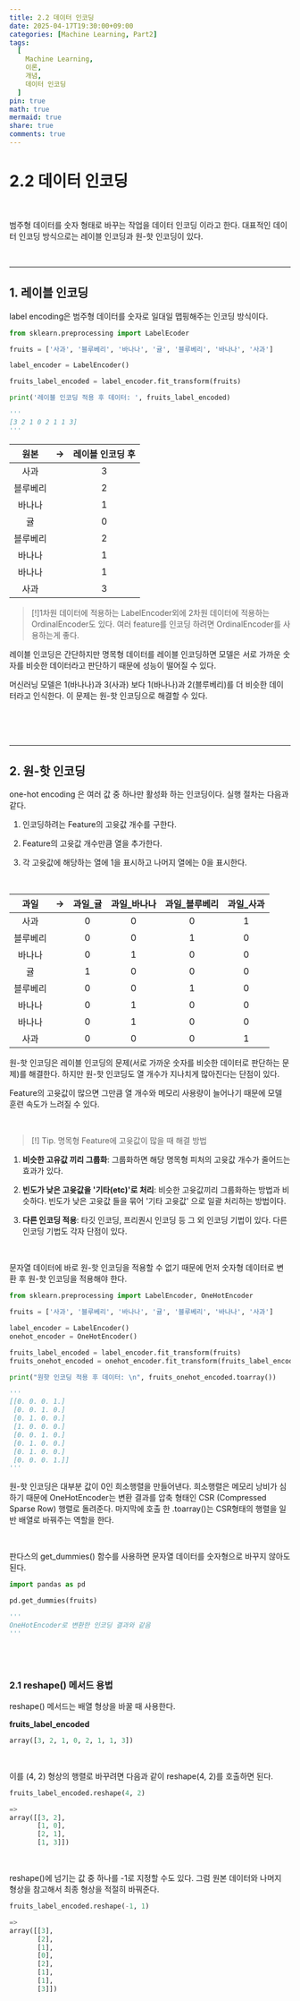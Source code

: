 ```yaml
---
title: 2.2 데이터 인코딩
date: 2025-04-17T19:30:00+09:00
categories: [Machine Learning, Part2]
tags:
  [
    Machine Learning,
    이론,
    개념,
    데이터 인코딩
  ]
pin: true
math: true
mermaid: true
share: true 
comments: true
---
```


# 2.2 데이터 인코딩

<br/>

범주형 데이터를 숫자 형태로 바꾸는 작업을 데이터 인코딩 이라고 한다. 
대표적인 데이터 인코딩 방식으로는 레이블 인코딩과 원-핫 인코딩이 있다.

<br/>

---
## 1. 레이블 인코딩

label encoding은 범주형 데이터를 숫자로 일대일 맵핑해주는 인코딩 방식이다. 

``` python
from sklearn.preprocessing import LabelEcoder 

fruits = ['사과', '블루베리', '바나나', '귤', '블루베리', '바나나', '사과']

label_encoder = LabelEncoder()

fruits_label_encoded = label_encoder.fit_transform(fruits)

print('레이블 인코딩 적용 후 데이터: ', fruits_label_encoded)

'''
[3 2 1 0 2 1 1 3]
'''
```

|  원본  | ->  | 레이블 인코딩 후 |
| :--: | :-: | :-------: |
|  사과  |     |     3     |
| 블루베리 |     |     2     |
| 바나나  |     |     1     |
|  귤   |     |     0     |
| 블루베리 |     |     2     |
| 바나나  |     |     1     |
| 바나나  |     |     1     |
|  사과  |     |     3     |

>[!]1차원 데이터에 적용하는 LabelEncoder외에 2차원 데이터에 적용하는 OrdinalEncoder도 있다. 여러 feature를 인코딩 하려면 OrdinalEncoder를 사용하는게 좋다.


레이블 인코딩은 간단하지만 명목형 데이터를 레이블 인코딩하면 모델은 서로 가까운 숫자를 비슷한 데이터라고 판단하기 때문에 성능이 떨어질 수 있다.

머신러닝 모델은 1(바나나)과 3(사과) 보다 1(바나나)과 2(블루베리)를 더 비슷한 데이터라고 인식한다. 이 문제는 원-핫 인코딩으로 해결할 수 있다. 

<br/>
<br/>
<br/>

---
## 2. 원-핫 인코딩

one-hot encoding 은 여러 값 중 하나만 활성화 하는 인코딩이다. 실행 절차는 다음과 같다. 

1. 인코딩하려는 Feature의 고윳값 개수를 구한다. 
   
2. Feature의 고윳값 개수만큼 열을 추가한다. 
   
3. 각 고윳값에 해당하는 열에 1을 표시하고 나머지 열에는 0을 표시한다. 

<br/>

|  과일  | ->  | 과일_귤 | 과일_바나나 | 과일_블루베리 | 과일_사과 |
| :--: | :-: | :--: | :----: | :-----: | :---: |
|  사과  |     |  0   |   0    |    0    |   1   |
| 블루베리 |     |  0   |   0    |    1    |   0   |
| 바나나  |     |  0   |   1    |    0    |   0   |
|  귤   |     |  1   |   0    |    0    |   0   |
| 블루베리 |     |  0   |   0    |    1    |   0   |
| 바나나  |     |  0   |   1    |    0    |   0   |
| 바나나  |     |  0   |   1    |    0    |   0   |
|  사과  |     |  0   |   0    |    0    |   1   |

원-핫 인코딩은 레이블 인코딩의 문제(서로 가까운 숫자를 비슷한 데이터로 판단하는 문제)를 해결한다. 
하지만 원-핫 인코딩도 열 개수가 지나치게 많아진다는 단점이 있다. 

Feature의 고윳값이 많으면 그만큼 열 개수와 메모리 사용량이 늘어나기 때문에 
모델 훈련 속도가 느려질 수 있다. 

<br/>

>[!] Tip. 명목형 Feature에 고윳값이 많을 때 해결 방법 

1. **비슷한 고유값 끼리 그룹화**: 그룹화하면 해당 명목형 피처의 고윳값 개수가 줄어드는 효과가 있다. 

2. **빈도가 낮은 고윳값을 '기타(etc)'로 처리**: 비슷한 고윳값끼리 그룹화하는 방법과 비슷하다. 빈도가 낮은 고윳값 들을 묶어 '기타 고윳값' 으로 일괄 처리하는 방법이다.

3. **다른 인코딩 적용**: 타깃 인코딩, 프리퀀시 인코딩 등 그 외 인코딩 기법이 있다. 다른 인코딩 기법도 각자 단점이 있다.

<br/>

문자열 데이터에  바로 원-핫 인코딩을 적용할 수 없기 때문에 먼저 숫자형 데이터로 변환 후 원-핫 인코딩을 적용해야 한다.

``` python
from sklearn.preprocessing import LabelEncoder, OneHotEncoder

fruits = ['사과', '블루베리', '바나나', '귤', '블루베리', '바나나', '사과']

label_encoder = LabelEncoder()
onehot_encoder = OneHotEncoder()

fruits_label_encoded = label_encoder.fit_transform(fruits)
fruits_onehot_encoded = onehot_encoder.fit_transform(fruits_label_encoded.reshape(-1, 1))

print("원핫 인코딩 적용 후 데이터: \n", fruits_onehot_encoded.toarray())

'''
[[0. 0. 0. 1.]
 [0. 0. 1. 0.]
 [0. 1. 0. 0.]
 [1. 0. 0. 0.]
 [0. 0. 1. 0.]
 [0. 1. 0. 0.]
 [0. 1. 0. 0.]
 [0. 0. 0. 1.]]
'''
```

원-핫 인코딩은 대부분 값이 0인 희소행렬을 만들어낸다. 희소행렬은 메모리 낭비가 심하기 때문에 OneHotEncoder는 변환 결과를 압축 형태인 CSR (Compressed Sparse Row) 행렬로 돌려준다. 마지막에 호출 한 .toarray()는 CSR형태의 행렬을 일반 배열로 바꿔주는 역할을 한다. 

<br/>

판다스의 get_dummies() 함수를 사용하면 문자열 데이터를 숫자형으로 바꾸지 않아도 된다.

``` python
import pandas as pd

pd.get_dummies(fruits)

'''
OneHotEncoder로 변환한 인코딩 결과와 같음
'''
```

<br/>
<br/>

### 2.1 reshape() 메서드 용법 

reshape() 메서드는 배열 형상을 바꿀 때 사용한다. 

**fruits_label_encoded**
``` python
array([3, 2, 1, 0, 2, 1, 1, 3])
```

<br/>

이를 (4, 2) 형상의 행렬로 바꾸려면 다음과 같이 reshape(4, 2)를 호출하면 된다.
``` python
fruits_label_encoded.reshape(4, 2)

=> 
array([[3, 2],
	   [1, 0],
	   [2, 1],
	   [1, 3]])
```

<br/>

reshape()에 넘기는 값 중 하나를 -1로 지정할 수도 있다. 그럼 원본 데이터와 나머지 형상을 참고해서 최종 형상을 적절히 바꿔준다.
``` python
fruits_label_encoded.reshape(-1, 1)

=>
array([[3],
	   [2],
	   [1],
	   [0],
	   [2],
	   [1],
	   [1],
	   [3]])
```
